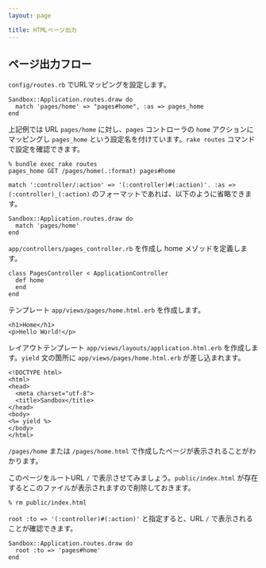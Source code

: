 ```yaml
---
layout: page

title: HTMLページ出力
---
```


## ページ出力フロー

`config/routes.rb` でURLマッピングを設定します。

    Sandbox::Application.routes.draw do
      match 'pages/home' => "pages#home", :as => pages_home
    end


上記例では URL `pages/home` に対し、`pages` コントローラの `home` アクションにマッピングし `pages_home` という設定名を付けています。`rake routes` コマンドで設定を確認できます。

    % bundle exec rake routes
    pages_home GET /pages/home(.:format) pages#home

`match ':controller/:action' => '(:controller)#(:action)'. :as => (:controller)_(:action)` のフォーマットであれば、以下のように省略できます。

    Sandbox::Application.routes.draw do
      match 'pages/home'
    end

`app/controllers/pages_controller.rb` を作成し home メゾッドを定義します。

    class PagesController < ApplicationController
      def home
      end
    end

テンプレート `app/views/pages/home.html.erb` を作成します。

    <h1>Home</h1>
    <p>Hello World!</p>

レイアウトテンプレート `app/views/layouts/application.html.erb` を作成します。`yield` 文の箇所に `app/views/pages/home.html.erb` が差し込まれます。

    <!DOCTYPE html>
    <html>
    <head>
      <meta charset="utf-8">
      <title>Sandbox</title>
    </head>
    <body>
    <%= yield %>
    </body>
    </html>

`/pages/home` または `/pages/home.html` で作成したページが表示されることがわかります。

このページをルートURL `/` で表示させてみましょう。`public/index.html` が存在するとこのファイルが表示されますので削除しておきます。

    % rm public/index.html

`root :to => '(:controller)#(:action)'` と指定すると、URL `/` で表示されることが確認できます。

    Sandbox::Application.routes.draw do
      root :to => 'pages#home'
    end

